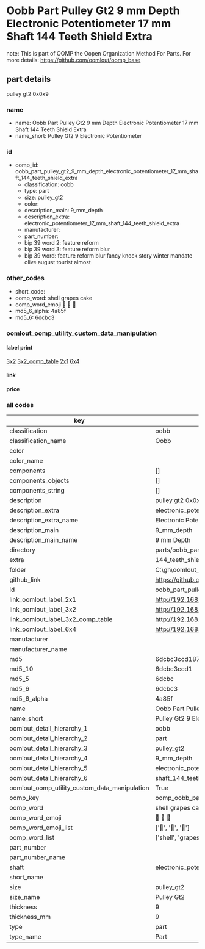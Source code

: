 # Oobb Part Pulley Gt2 9 mm Depth Electronic Potentiometer 17 mm Shaft 144 Teeth Shield Extra  

note: This is part of OOMP the Oopen Organization Method For Parts. For more details: https://github.com/oomlout/oomp_base

##  part details
  



pulley gt2 0x0x9



### name
* name: Oobb Part Pulley Gt2 9 mm Depth Electronic Potentiometer 17 mm Shaft 144 Teeth Shield Extra
* name_short: Pulley Gt2 9 Electronic Potentiometer
### id
* oomp_id: oobb_part_pulley_gt2_9_mm_depth_electronic_potentiometer_17_mm_shaft_144_teeth_shield_extra
  * classification: oobb
  * type: part
  * size: pulley_gt2
  * color: 
  * description_main: 9_mm_depth
  * description_extra: electronic_potentiometer_17_mm_shaft_144_teeth_shield_extra
  * manufacturer: 
  * part_number: 
  * bip 39 word 2: feature reform
  * bip 39 word 3: feature reform blur
  * bip 39 word: feature reform blur fancy knock story winter mandate olive august tourist almost

### other_codes
* short_code: 
* oomp_word: shell grapes cake
* oomp_word_emoji :shell: :grapes: :cake:
* md5_6_alpha: 4a85f
* md5_6: 6dcbc3






### oomlout_oomp_utility_custom_data_manipulation
#### label print
[3x2](http://192.168.1.245:1112/?label=oomp%204a85f)
[3x2_oomp_table](http://192.168.1.108:1112/?label=oomp%204a85f)
[2x1](http://192.168.1.242:1112/?label=oomp%204a85f)
[6x4](http://192.168.1.55:1112/?label=oomp%204a85f)    

#### link

                              

#### price







### all codes 
| key | value |  
| --- | --- |  
| classification | oobb |  
| classification_name | Oobb |  
| color |  |  
| color_name |  |  
| components | [] |  
| components_objects | [] |  
| components_string | [] |  
| description | pulley gt2 0x0x9 |  
| description_extra | electronic_potentiometer_17_mm_shaft_144_teeth_shield_extra |  
| description_extra_name | Electronic Potentiometer 17 mm Shaft 144 Teeth Shield Extra |  
| description_main | 9_mm_depth |  
| description_main_name | 9 mm Depth |  
| directory | parts/oobb_part_pulley_gt2_9_mm_depth_electronic_potentiometer_17_mm_shaft_144_teeth_shield_extra |  
| extra | 144_teeth_shield |  
| folder | C:\gh\oomlout_oobb_version_4_generated_parts\things\oobb_part_pulley_gt2_9_mm_depth_electronic_potentiometer_17_mm_shaft_144_teeth_shield_extra |  
| github_link | https://github.com/oomlout/oomlout_oomp_part_src/tree/main/parts/oobb_part_pulley_gt2_9_mm_depth_electronic_potentiometer_17_mm_shaft_144_teeth_shield_extra |  
| id | oobb_part_pulley_gt2_9_mm_depth_electronic_potentiometer_17_mm_shaft_144_teeth_shield_extra |  
| link_oomlout_label_2x1 | http://192.168.1.242:1112/?label=oomp%204a85f |  
| link_oomlout_label_3x2 | http://192.168.1.245:1112/?label=oomp%204a85f |  
| link_oomlout_label_3x2_oomp_table | http://192.168.1.108:1112/?label=oomp%204a85f |  
| link_oomlout_label_6x4 | http://192.168.1.55:1112/?label=oomp%204a85f |  
| manufacturer |  |  
| manufacturer_name |  |  
| md5 | 6dcbc3ccd1871f835a3de52e30ed12a1 |  
| md5_10 | 6dcbc3ccd1 |  
| md5_5 | 6dcbc |  
| md5_6 | 6dcbc3 |  
| md5_6_alpha | 4a85f |  
| name | Oobb Part Pulley Gt2 9 mm Depth Electronic Potentiometer 17 mm Shaft 144 Teeth Shield Extra |  
| name_short | Pulley Gt2 9 Electronic Potentiometer |  
| oomlout_detail_hierarchy_1 | oobb |  
| oomlout_detail_hierarchy_2 | part |  
| oomlout_detail_hierarchy_3 | pulley_gt2 |  
| oomlout_detail_hierarchy_4 | 9_mm_depth |  
| oomlout_detail_hierarchy_5 | electronic_potentiometer_17_mm |  
| oomlout_detail_hierarchy_6 | shaft_144_teeth_shield_extra |  
| oomlout_oomp_utility_custom_data_manipulation | True |  
| oomp_key | oomp_oobb_part_pulley_gt2_9_mm_depth_electronic_potentiometer_17_mm_shaft_144_teeth_shield_extra |  
| oomp_word | shell grapes cake |  
| oomp_word_emoji | :shell: :grapes: :cake: |  
| oomp_word_emoji_list | [':shell:', ':grapes:', ':cake:'] |  
| oomp_word_list | ['shell', 'grapes', 'cake'] |  
| part_number |  |  
| part_number_name |  |  
| shaft | electronic_potentiometer_17_mm |  
| short_name |  |  
| size | pulley_gt2 |  
| size_name | Pulley Gt2 |  
| thickness | 9 |  
| thickness_mm | 9 |  
| type | part |  
| type_name | Part |  
